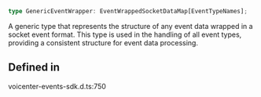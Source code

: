 ```ts
type GenericEventWrapper: EventWrappedSocketDataMap[EventTypeNames];
```

A generic type that represents the structure of any event data wrapped in a socket event format.
This type is used in the handling of all event types, providing a consistent structure for event data processing.

## Defined in

voicenter-events-sdk.d.ts:750
